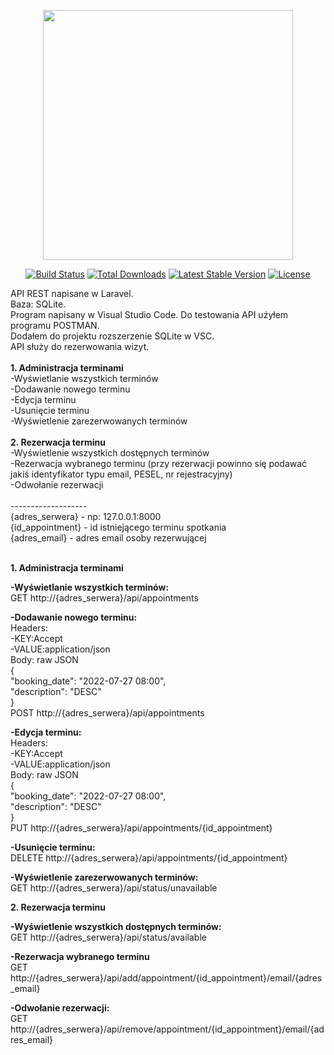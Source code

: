 <p align="center"><a href="https://laravel.com" target="_blank"><img src="https://raw.githubusercontent.com/laravel/art/master/logo-lockup/5%20SVG/2%20CMYK/1%20Full%20Color/laravel-logolockup-cmyk-red.svg" width="400"></a></p>

<p align="center">
<a href="https://travis-ci.org/laravel/framework"><img src="https://travis-ci.org/laravel/framework.svg" alt="Build Status"></a>
<a href="https://packagist.org/packages/laravel/framework"><img src="https://img.shields.io/packagist/dt/laravel/framework" alt="Total Downloads"></a>
<a href="https://packagist.org/packages/laravel/framework"><img src="https://img.shields.io/packagist/v/laravel/framework" alt="Latest Stable Version"></a>
<a href="https://packagist.org/packages/laravel/framework"><img src="https://img.shields.io/packagist/l/laravel/framework" alt="License"></a>
</p>
API REST  napisane w Laravel.</br>
Baza: SQLite.</br>
Program napisany w Visual Studio Code. Do testowania API użyłem programu POSTMAN.</br>
Dodałem do projektu rozszerzenie SQLite w VSC.</br>
API służy do rezerwowania wizyt.</br></br>
<b>1. Administracja terminami </br></b> 
-Wyświetlanie wszystkich terminów  </br>
-Dodawanie nowego terminu  </br>
-Edycja terminu  </br>
-Usunięcie terminu  </br>
-Wyświetlenie zarezerwowanych terminów  </br></br>
<b>2. Rezerwacja terminu </b> </br>
-Wyświetlenie wszystkich dostępnych terminów  </br>
-Rezerwacja wybranego terminu (przy rezerwacji powinno się podawać jakiś identyfikator typu email, PESEL, nr rejestracyjny)  </br>
-Odwołanie rezerwacji </br></br>
-------------------</br>
{adres_serwera} - np: 127.0.0.1:8000</br>
{id_appointment} - id istniejącego terminu spotkania</br>
{adres_email} - adres email osoby rezerwującej</br></br>

<b>1. Administracja terminami</b>

<b>-Wyświetlanie wszystkich terminów:</br></b>
GET http://{adres_serwera}/api/appointments

<b>-Dodawanie nowego terminu:</br></b>
Headers:</br> -KEY:Accept</br> -VALUE:application/json</br>
Body: raw JSON </br>
{</br>
    "booking_date": "2022-07-27 08:00",</br>
    "description": "DESC"</br>
}</br>
POST http://{adres_serwera}/api/appointments

<b>-Edycja terminu:</br></b>
Headers:</br> -KEY:Accept</br> -VALUE:application/json</br>
Body: raw JSON </br>
{</br>
    "booking_date": "2022-07-27 08:00",</br>
    "description": "DESC"</br>
}</br>
PUT http://{adres_serwera}/api/appointments/{id_appointment}</br>

<b>-Usunięcie terminu:</br></b>
DELETE http://{adres_serwera}/api/appointments/{id_appointment}</br>

<b>-Wyświetlenie zarezerwowanych terminów:</br></b>
GET http://{adres_serwera}/api/status/unavailable

<b>2. Rezerwacja terminu</b>

<b>-Wyświetlenie wszystkich dostępnych terminów:</br></b>
GET http://{adres_serwera}/api/status/available

<b>-Rezerwacja wybranego terminu</br></b>
GET http://{adres_serwera}/api/add/appointment/{id_appointment}/email/{adres_email}

<b>-Odwołanie rezerwacji:</br></b>
GET http://{adres_serwera}/api/remove/appointment/{id_appointment}/email/{adres_email}</br>

